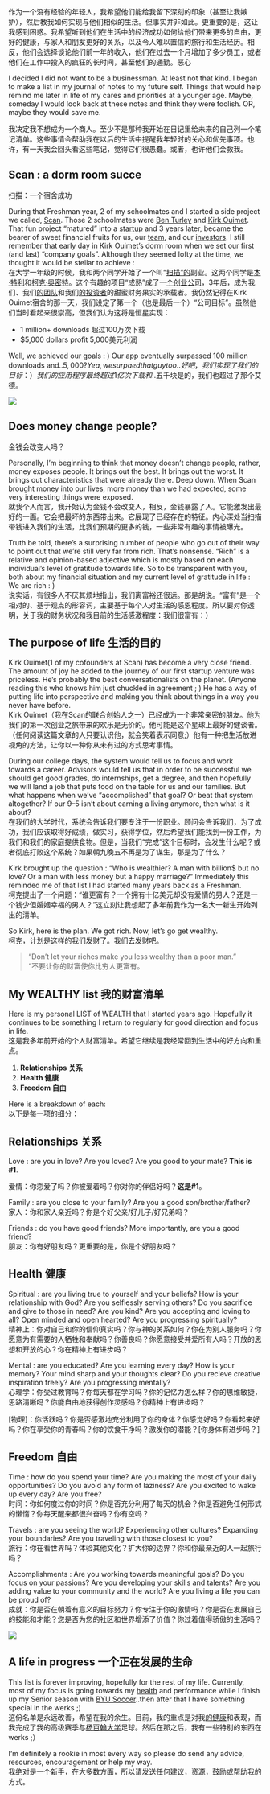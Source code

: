作为一个没有经验的年轻人，我希望他们能给我留下深刻的印象（甚至让我嫉妒），然后教我如何实现与他们相似的生活。但事实并非如此。更重要的是，这让我感到困惑。我希望听到他们在生活中的经济成功如何给他们带来更多的自由，更好的健康，与家人和朋友更好的关系，以及令人难以置信的旅行和生活经历。相反，他们会选择谈论他们前一年的收入，他们在过去一个月增加了多少员工，或者他们在工作中投入的疯狂的长时间，甚至他们的通勤。恶心


I decided I did not want to be a businessman. At least not that kind. I began to make a list in my journal of notes to my future self. Things that would help remind me later in life of my cares and priorities at a younger age. Maybe, someday I would look back at these notes and think they were foolish. OR, maybe they would save me.  

我决定我不想成为一个商人。至少不是那种我开始在日记里给未来的自己列一个笔记清单。这些事情会帮助我在以后的生活中提醒我年轻时的关心和优先事项。也许，有一天我会回头看这些笔记，觉得它们很愚蠢。或者，也许他们会救我。

## Scan : a dorm room succe  
扫描：一个宿舍成功

During that Freshman year, 2 of my schoolmates and I started a side project we called, [Scan](https://angel.co/scan). Those 2 schoolmates were [Ben Turley](http://twitter.com/benturley) and [Kirk Ouimet](http://twitter.com/kirkouimet). That fun project “matured” into a [startup](https://angel.co/scan) and 3 years later, became the bearer of sweet financial fruits for us, our [team](http://scan.me/about), and our [investors](https://angel.co/scan). I still remember that early day in Kirk Ouimet’s dorm room when we set our first (and last) “company goals”. Although they seemed lofty at the time, we thought it would be stellar to achieve :  
在大学一年级的时候，我和两个同学开始了一个叫“[扫描”的](https://angel.co/scan)副业。这两个同学是[本·特利](http://twitter.com/benturley)和[柯克·奥密特](http://twitter.com/kirkouimet)。这个有趣的项目“成熟”成了一[个创业公司](https://angel.co/scan)，3年后，成为我们、我们[的团队](http://scan.me/about)和我们[的投资者](https://angel.co/scan)的甜蜜财务果实的承载者。我仍然记得在Kirk Ouimet宿舍的那一天，我们设定了第一个（也是最后一个）“公司目标”。虽然他们当时看起来很崇高，但我们认为这将是恒星实现：

-   1 million+ downloads 超过100万次下载
-   $5,000 dollars profit 5,000美元利润

Well, we achieved our goals : ) Our app eventually surpassed 100 million downloads and..$5,000? Yea, we surpa$$ed that guy too..  
好吧，我们实现了我们的目标：）我们的应用程序最终超过1亿次下载和..$五千块是的，我们也超过了那个艾德。

![](https://miro.medium.com/v2/resize:fit:700/1*MjDPBJJfgPobNim5Ih61cA.png)

## Does money change people?  
金钱会改变人吗？

Personally, I’m beginning to think that money doesn’t change people, rather, money exposes people. It brings out the best. It brings out the worst. It brings out characteristics that were already there. Deep down. When Scan brought money into our lives, more money than we had expected, some very interesting things were exposed.  
就我个人而言，我开始认为金钱不会改变人，相反，金钱暴露了人。它能激发出最好的一面。它会把最坏的东西带出来。它展现了已经存在的特征。内心深处当扫描带钱进入我们的生活，比我们预期的更多的钱，一些非常有趣的事情被曝光。

Truth be told, there’s a surprising number of people who go out of their way to point out that we’re still very far from rich. That’s nonsense. “Rich” is a relative and opinion-based adjective which is mostly based on each individual’s level of gratitude towards life. So to be transparent with you, both about my financial situation and my current level of gratitude in life : We are rich : )  
说实话，有很多人不厌其烦地指出，我们离富裕还很远。那是胡说。“富有”是一个相对的、基于观点的形容词，主要基于每个人对生活的感恩程度。所以要对你透明，关于我的财务状况和我目前的生活感激程度：我们很富有：）

## The purpose of life 生活的目的

Kirk Ouimet(1 of my cofounders at Scan) has become a very close friend. The amount of joy he added to the journey of our first startup venture was priceless. He’s probably the best conversationalists on the planet. (Anyone reading this who knows him just chuckled in agreement ; ) He has a way of putting life into perspective and making you think about things in a way you never have before.  
Kirk Ouimet（我在Scan的联合创始人之一）已经成为一个非常亲密的朋友。他为我们的第一次创业之旅带来的欢乐是无价的。他可能是这个星球上最好的健谈者。（任何阅读这篇文章的人只要认识他，就会笑着表示同意;）他有一种把生活放进视角的方法，让你以一种你从未有过的方式思考事情。

During our college days, the system would tell us to focus and work towards a career. Advisors would tell us that in order to be successful we should get good grades, do internships, get a degree, and then hopefully we will land a job that puts food on the table for us and our families. But what happens when we’ve “accomplished” that goal? Or beat that system altogether? If our 9–5 isn’t about earning a living anymore, then what is it about?  
在我们的大学时代，系统会告诉我们要专注于一份职业。顾问会告诉我们，为了成功，我们应该取得好成绩，做实习，获得学位，然后希望我们能找到一份工作，为我们和我们的家庭提供食物。但是，当我们“完成”这个目标时，会发生什么呢？或者彻底打败这个系统？如果朝九晚五不再是为了谋生，那是为了什么？

Kirk brought up the question : “Who is wealthier? A man with billion$ but no love? Or a man with less money but a happy marriage?” Immediately this reminded me of that list I had started many years back as a Freshman.  
柯克提出了一个问题：“谁更富有？一个拥有十亿美元却没有爱情的男人？还是一个钱少但婚姻幸福的男人？”这立刻让我想起了多年前我作为一名大一新生开始列出的清单。

So Kirk, here is the plan. We got rich. Now, let’s go get wealthy.  
柯克，计划是这样的我们发财了。我们去发财吧。

> “Don’t let your riches make you less wealthy than a poor man.”  
> “不要让你的财富使你比穷人更富有。

## My WEALTHY list 我的财富清单

Here is my personal LIST of WEALTH that I started years ago. Hopefully it continues to be something I return to regularly for good direction and focus in life.  
这是我多年前开始的个人财富清单。希望它继续是我经常回到生活中的好方向和重点。

1.  **Relationships 关系**
2.  **Health 健康**
3.  **Freedom 自由**

Here is a breakdown of each:  
以下是每一项的细分：

## Relationships 关系

Love : are you in love? Are you loved? Are you good to your mate? **This is #1**.  

爱情：你恋爱了吗？你被爱着吗？你对你的伴侣好吗？**这是#1**。

Family : are you close to your family? Are you a good son/brother/father?  
家人：你和家人亲近吗？你是个好父亲/好儿子/好兄弟吗？

Friends : do you have good friends? More importantly, are you a good friend?  
朋友：你有好朋友吗？更重要的是，你是个好朋友吗？


## Health 健康

Spiritual : are you living true to yourself and your beliefs? How is your relationship with God? Are you selflessly serving others? Do you sacrifice and give to those in need? Are you kind? Are you accepting and loving to all? Open minded and open hearted? Are you progressing spiritually?  
精神上：你对自己和你的信仰真实吗？你与神的关系如何？你在为别人服务吗？你愿意为有需要的人牺牲和奉献吗？你善良吗？你愿意接受并爱所有人吗？开放的思想和开放的心？你在精神上有进步吗？

Mental : are you educated? Are you learning every day? How is your memory? Your mind sharp and your thoughts clear? Do you recieve creative inspiration freely? Are you progressing mentally?  
心理学：你受过教育吗？你每天都在学习吗？你的记忆力怎么样？你的思维敏捷，思路清晰吗？你能自由地获得创作灵感吗？你精神上有进步吗？

[物理]：你活跃吗？你是否感激地充分利用了你的身体？你感觉好吗？你看起来好吗？你在享受你的青春吗？你的饮食干净吗？激发你的潜能？[你身体有进步吗？]

## Freedom 自由

Time : how do you spend your time? Are you making the most of your daily opportunities? Do you avoid any form of laziness? Are you excited to wake up every day? Are you free?  
时间：你如何度过你的时间？你是否充分利用了每天的机会？你是否避免任何形式的懒惰？你每天醒来都很兴奋吗？你有空吗？

Travels : are you seeing the world? Experiencing other cultures? Expanding your boundaries? Are you traveling with those closest to you?  
旅行：你在看世界吗？体验其他文化？扩大你的边界？你和你最亲近的人一起旅行吗？

Accomplishments : Are you working towards meaningful goals? Do you focus on your passions? Are you developing your skills and talents? Are you adding value to your community and the world? Are you living a life you can be proud of?  
成就：你是否在朝着有意义的目标努力？你专注于你的激情吗？你是否在发展自己的技能和才能？您是否为您的社区和世界增添了价值？你过着值得骄傲的生活吗？

![](https://miro.medium.com/v2/resize:fit:700/1*IfqPk6krPBIuZJgLc31QKg.jpeg)

## A life in progress 一个正在发展的生命

This list is forever improving, hopefully for the rest of my life. Currently, most of my focus is going towards my [health](https://medium.com/@garrettgee/how-i-plan-to-design-my-body-d9bacd331598) and performance while I finish up my Senior season with [BYU Soccer](http://byusoccer.com/)..then after that I have something special in the werks ;)  
这份名单是永远改善，希望在我的余生。目前，我的重点是对我[的健康](https://medium.com/@garrettgee/how-i-plan-to-design-my-body-d9bacd331598)和表现，而我完成了我的高级赛季与[杨百翰大学](http://byusoccer.com/)足球。然后在那之后，我有一些特别的东西在werks ;）

I‘m definitely a rookie in most every way so please do send any advice, resources, encouragement or help my way.  
我绝对是一个新手，在大多数方面，所以请发送任何建议，资源，鼓励或帮助我的方式。
